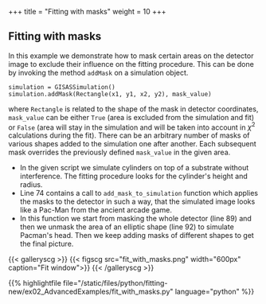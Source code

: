 +++
title = "Fitting with masks"
weight = 10
+++

## Fitting with masks

In this example we demonstrate how to mask certain areas on the detector image to exclude their influence on the fitting procedure.  This can be done by invoking the method `addMask` on a simulation object.

```
simulation = GISASSimulation()
simulation.addMask(Rectangle(x1, y1, x2, y2), mask_value)
```

where `Rectangle` is related to the shape of the mask in detector coordinates, `mask_value` can be either `True` (area is excluded from the simulation and fit) or `False` (area will stay in the simulation and will be taken into account in $\chi^2$ calculations during the fit). There can be an arbitrary number of masks of various shapes added to the simulation one after another. Each subsequent mask overrides the previously defined `mask_value` in the given area.

* In the given script we simulate cylinders on top of a substrate without interference. The fitting procedure looks for the cylinder's height and radius.
* Line 74 contains a call to `add_mask_to_simulation` function which applies the masks to the detector in such a way, that the simulated image looks like a Pac-Man from the ancient arcade game.
* In this function we start from masking the whole detector (line 89) and then we unmask the area of an elliptic shape (line 92) to simulate Pacman's head. Then we keep adding masks of different shapes to get the final picture.

{{< galleryscg >}}
{{< figscg src="fit_with_masks.png" width="600px" caption="Fit window">}}
{{< /galleryscg >}}

{{% highlightfile file="/static/files/python/fitting-new/ex02_AdvancedExamples/fit_with_masks.py" language="python" %}}
